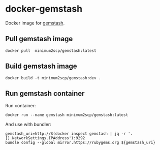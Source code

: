 # docker-gemstash

Docker image for [gemstash](https://github.com/bundler/gemstash).

## Pull gemstash image

```shell
docker pull  minimum2scp/gemstash:latest
```

## Build gemstash image

```shell
docker build -t minimum2scp/gemstash:dev .
```

## Run gemstash container

Run container:

```
docker run --name gemstash minimum2scp/gemstash:latest
```

And use with bundler:

```shell
gemstash_uri=http://$(docker inspect gemstash | jq -r '.[].NetworkSettings.IPAddress'):9292
bundle config --global mirror.https://rubygems.org ${gemstash_uri}
```

